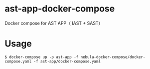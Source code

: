 # ast-app-docker-compose
Docker compose for AST APP（ IAST + SAST）

# Usage
```shell
$ docker-compose up -p ast-app -f nebula-docker-compose/docker-compose.yaml -f ast-app/docker-compose.yaml
```
